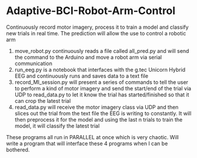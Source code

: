 # Adaptive-BCI-Robot-Arm-Control
Continuously record motor imagery, process it to train a model and classify new trials in real time.
The prediction will allow the use to control a robotic arm

1. move_robot.py continuously reads a file called all_pred.py and will send the command to the Arduino and move a robot arm via serial communication
2. run_eeg.py is a notebook that interfaces with the g.tec Unicorn Hybrid EEG and continuously runs and saves data to a text file
3. record_MI_session.py will present a series of commands to tell the user to perform a kind of motor imagery and send the start/end of the trial via UDP to read_data.py to let it know the trial has started/finished so that it can crop the latest trial
4. read_data.py will receive the motor imagery class via UDP and then slices out the trial from the text file the EEG is writing to constantly. It will then preprocess it for the model and using the last n trials to train the model, it will classify the latest trial 

These programs all run in PARALLEL at once which is very chaotic. Will write a program that will interface these 4 programs when I can be bothered. 
